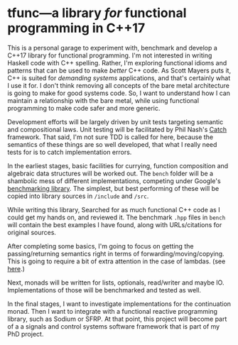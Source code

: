# tfunc—a library *for* functional programming in C++17

This is a personal garage to experiment with, benchmark and develop a C++17
library for functional programming. I'm not interested in writing Haskell code
with C++ spelling. Rather, I'm exploring functional idioms and patterns that can
be used to make *better* C++ code. As Scott Mayers puts it, C++ is suited for
*demanding systems* applications, and that's certainly what I use it for. I
don't think removing all concepts of the bare metal architecture is going to
make for good systems code. So, I want to understand how I can maintain a
relationship with the bare metal, while using functional programming to make
code safer and more generic.

Development efforts will be largely driven by unit tests targeting semantic and
compositional laws. Unit testing will be facilitated by Phil Nash's
[Catch](https://github.com/philsquared/Catch) framework. That said, I'm not sure
TDD is called for here, because the semantics of these things are so well
developed, that what I really need tests for is to catch implementation errors.

In the earliest stages, basic facilities for currying, function composition and
algebraic data structures will be worked out. The `bench` folder will be a
shambolic mess of different implementations, competing under Google's
[benchmarking library](https://github.com/google/benchmark). The simplest, but
best performing of these will be copied into library sources in `/include` and
`/src`.

While writing this library, Searched for as much functional C++ code as I could
get my hands on, and reviewed it. The benchmark `.hpp` files in `bench` will
contain the best examples I have found, along with URLs/citations for original
sources.

After completing some basics, I'm going to focus on getting the
passing/returning semantics right in terms of forwarding/moving/copying. This is
going to require a bit of extra attention in the case of lambdas. (see [here](
https://vittorioromeo.info/index/blog/capturing_perfectly_forwarded_objects_in_lambdas.html).)

Next, monads will be written for lists, optionals, read/writer and maybe IO.
Implementations of those will be benchmarked and tested as well.

In the final stages, I want to investigate implementations for the continuation
monad. Then I want to integrate with a functional reactive programming library,
such as Sodium or SFRP. At that point, this project will become part of a a
signals and control systems software framework that is part of my PhD project.
